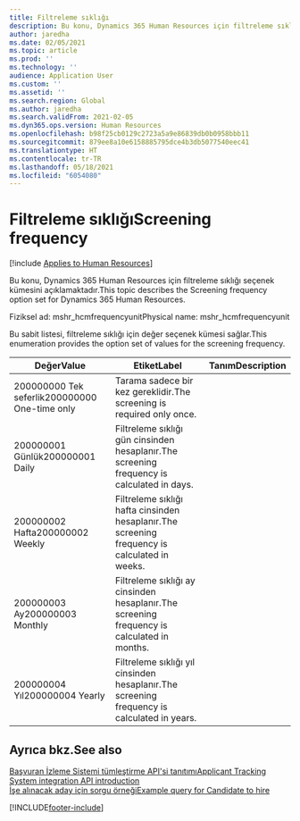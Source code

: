 ```yaml
---
title: Filtreleme sıklığı
description: Bu konu, Dynamics 365 Human Resources için filtreleme sıklığı seçenek kümesini açıklamaktadır.
author: jaredha
ms.date: 02/05/2021
ms.topic: article
ms.prod: ''
ms.technology: ''
audience: Application User
ms.custom: ''
ms.assetid: ''
ms.search.region: Global
ms.author: jaredha
ms.search.validFrom: 2021-02-05
ms.dyn365.ops.version: Human Resources
ms.openlocfilehash: b98f25cb0129c2723a5a9e86839db0b0958bbb11
ms.sourcegitcommit: 879ee8a10e6158885795dce4b3db5077540eec41
ms.translationtype: HT
ms.contentlocale: tr-TR
ms.lasthandoff: 05/18/2021
ms.locfileid: "6054080"
---
```

# <a name="screening-frequency"></a><span data-ttu-id="38422-103">Filtreleme sıklığı</span><span class="sxs-lookup"><span data-stu-id="38422-103">Screening frequency</span></span>

[!include [Applies to Human Resources](../includes/applies-to-hr.md)]

<span data-ttu-id="38422-104">Bu konu, Dynamics 365 Human Resources için filtreleme sıklığı seçenek kümesini açıklamaktadır.</span><span class="sxs-lookup"><span data-stu-id="38422-104">This topic describes the Screening frequency option set for Dynamics 365 Human Resources.</span></span>

<span data-ttu-id="38422-105">Fiziksel ad: mshr_hcmfrequencyunit</span><span class="sxs-lookup"><span data-stu-id="38422-105">Physical name: mshr_hcmfrequencyunit</span></span>

<span data-ttu-id="38422-106">Bu sabit listesi, filtreleme sıklığı için değer seçenek kümesi sağlar.</span><span class="sxs-lookup"><span data-stu-id="38422-106">This enumeration provides the option set of values for the screening frequency.</span></span> 

| <span data-ttu-id="38422-107">Değer</span><span class="sxs-lookup"><span data-stu-id="38422-107">Value</span></span> | <span data-ttu-id="38422-108">Etiket</span><span class="sxs-lookup"><span data-stu-id="38422-108">Label</span></span> | <span data-ttu-id="38422-109">Tanım</span><span class="sxs-lookup"><span data-stu-id="38422-109">Description</span></span> |
| --- | --- | --- |
| <span data-ttu-id="38422-110">200000000 Tek seferlik</span><span class="sxs-lookup"><span data-stu-id="38422-110">200000000 One-time only</span></span> | <span data-ttu-id="38422-111">Tarama sadece bir kez gereklidir.</span><span class="sxs-lookup"><span data-stu-id="38422-111">The screening is required only once.</span></span> |
| <span data-ttu-id="38422-112">200000001 Günlük</span><span class="sxs-lookup"><span data-stu-id="38422-112">200000001 Daily</span></span> | <span data-ttu-id="38422-113">Filtreleme sıklığı gün cinsinden hesaplanır.</span><span class="sxs-lookup"><span data-stu-id="38422-113">The screening frequency is calculated in days.</span></span> |
| <span data-ttu-id="38422-114">200000002 Hafta</span><span class="sxs-lookup"><span data-stu-id="38422-114">200000002 Weekly</span></span> | <span data-ttu-id="38422-115">Filtreleme sıklığı hafta cinsinden hesaplanır.</span><span class="sxs-lookup"><span data-stu-id="38422-115">The screening frequency is calculated in weeks.</span></span> |
| <span data-ttu-id="38422-116">200000003 Ay</span><span class="sxs-lookup"><span data-stu-id="38422-116">200000003 Monthly</span></span> | <span data-ttu-id="38422-117">Filtreleme sıklığı ay cinsinden hesaplanır.</span><span class="sxs-lookup"><span data-stu-id="38422-117">The screening frequency is calculated in months.</span></span> |
| <span data-ttu-id="38422-118">200000004 Yıl</span><span class="sxs-lookup"><span data-stu-id="38422-118">200000004 Yearly</span></span> | <span data-ttu-id="38422-119">Filtreleme sıklığı yıl cinsinden hesaplanır.</span><span class="sxs-lookup"><span data-stu-id="38422-119">The screening frequency is calculated in years.</span></span> |

## <a name="see-also"></a><span data-ttu-id="38422-120">Ayrıca bkz.</span><span class="sxs-lookup"><span data-stu-id="38422-120">See also</span></span>

[<span data-ttu-id="38422-121">Başvuran İzleme Sistemi tümleştirme API'si tanıtımı</span><span class="sxs-lookup"><span data-stu-id="38422-121">Applicant Tracking System integration API introduction</span></span>](hr-admin-integration-ats-api-introduction.md)<br>
[<span data-ttu-id="38422-122">İşe alınacak aday için sorgu örneği</span><span class="sxs-lookup"><span data-stu-id="38422-122">Example query for Candidate to hire</span></span>](hr-admin-integration-ats-api-candidate-to-hire-example-query.md)



[!INCLUDE[footer-include](../includes/footer-banner.md)]